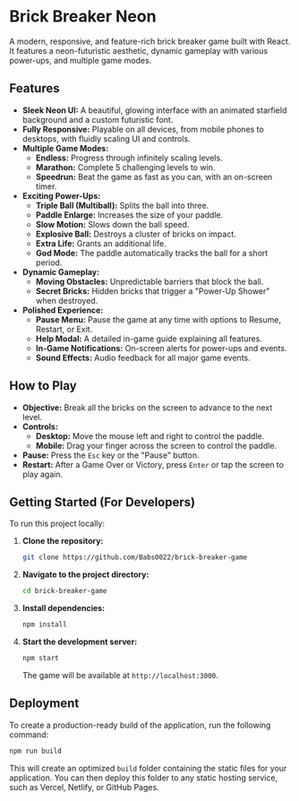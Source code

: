 # Brick Breaker Neon

A modern, responsive, and feature-rich brick breaker game built with React. It features a neon-futuristic aesthetic, dynamic gameplay with various power-ups, and multiple game modes.

## Features

- **Sleek Neon UI:** A beautiful, glowing interface with an animated starfield background and a custom futuristic font.
- **Fully Responsive:** Playable on all devices, from mobile phones to desktops, with fluidly scaling UI and controls.
- **Multiple Game Modes:**
  - **Endless:** Progress through infinitely scaling levels.
  - **Marathon:** Complete 5 challenging levels to win.
  - **Speedrun:** Beat the game as fast as you can, with an on-screen timer.
- **Exciting Power-Ups:**
  - **Triple Ball (Multiball):** Splits the ball into three.
  - **Paddle Enlarge:** Increases the size of your paddle.
  - **Slow Motion:** Slows down the ball speed.
  - **Explosive Ball:** Destroys a cluster of bricks on impact.
  - **Extra Life:** Grants an additional life.
  - **God Mode:** The paddle automatically tracks the ball for a short period.
- **Dynamic Gameplay:**
  - **Moving Obstacles:** Unpredictable barriers that block the ball.
  - **Secret Bricks:** Hidden bricks that trigger a "Power-Up Shower" when destroyed.
- **Polished Experience:**
  - **Pause Menu:** Pause the game at any time with options to Resume, Restart, or Exit.
  - **Help Modal:** A detailed in-game guide explaining all features.
  - **In-Game Notifications:** On-screen alerts for power-ups and events.
  - **Sound Effects:** Audio feedback for all major game events.

## How to Play

- **Objective:** Break all the bricks on the screen to advance to the next level.
- **Controls:**
  - **Desktop:** Move the mouse left and right to control the paddle.
  - **Mobile:** Drag your finger across the screen to control the paddle.
- **Pause:** Press the `Esc` key or the "Pause" button.
- **Restart:** After a Game Over or Victory, press `Enter` or tap the screen to play again.

## Getting Started (For Developers)

To run this project locally:

1.  **Clone the repository:**
    ```sh
    git clone https://github.com/Babs0022/brick-breaker-game
    ```
2.  **Navigate to the project directory:**
    ```sh
    cd brick-breaker-game
    ```
3.  **Install dependencies:**
    ```sh
    npm install
    ```
4.  **Start the development server:**
    ```sh
    npm start
    ```
    The game will be available at `http://localhost:3000`.

## Deployment

To create a production-ready build of the application, run the following command:

```sh
npm run build
```

This will create an optimized `build` folder containing the static files for your application. You can then deploy this folder to any static hosting service, such as Vercel, Netlify, or GitHub Pages.